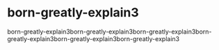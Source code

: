 # born-greatly-explain3
born-greatly-explain3born-greatly-explain3born-greatly-explain3born-greatly-explain3born-greatly-explain3born-greatly-explain3
